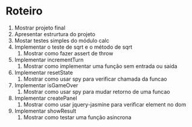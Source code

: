 # Roteiro

1.  Mostrar projeto final
2.  Apresentar estrurtura do projeto
3.  Mostar testes simples do módulo calc
4.  Implementar o teste de sqrt e o método de sqrt
    1.  Mostrar como fazer assert de throw
5. Implementar incrementTurn
    1. Mostrar como implementar uma função sem entrada ou saida
6. Implementar resetState
    1. Mostrar como usar spy para verificar chamada da funcao
7. Implementar isGameOver
    1. Mostrar como usar spy para mudar retorno de uma funcao
8. Implementar createPanel
    1. Mostrar como usar jquery-jasmine para verificar element no dom
9. Implementar showResult
    1. Mostrar como testar uma função asincrona